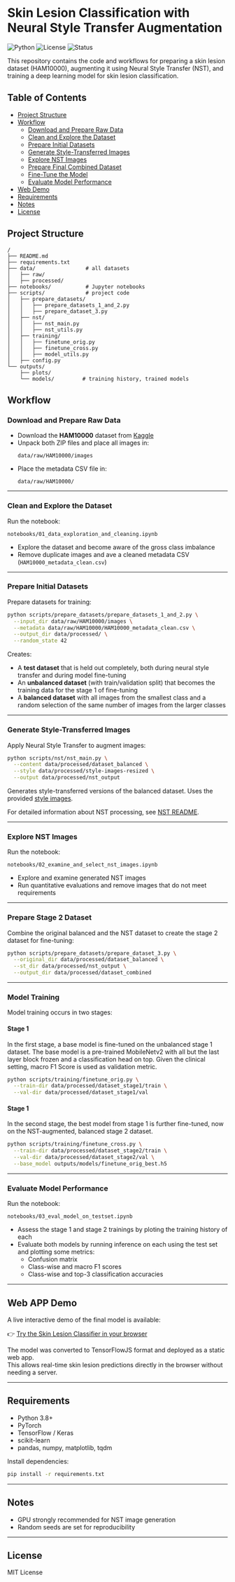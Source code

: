 # Skin Lesion Classification with Neural Style Transfer Augmentation

![Python](https://img.shields.io/badge/Python-3.8%2B-blue)
![License](https://img.shields.io/badge/License-MIT-green)
![Status](https://img.shields.io/badge/Project-Active-brightgreen)

This repository contains the code and workflows for preparing a skin lesion dataset (HAM10000), augmenting it using Neural Style Transfer (NST), and training a deep learning model for skin lesion classification.

## Table of Contents

- [Project Structure](#project-structure)
- [Workflow](#workflow)
  - [Download and Prepare Raw Data](#download-and-prepare-raw-data)
  - [Clean and Explore the Dataset](#clean-and-explore-the-dataset)
  - [Prepare Initial Datasets](#prepare-initial-datasets)
  - [Generate Style-Transferred Images](#generate-style-transferred-images)
  - [Explore NST Images](#explore-nst-images)
  - [Prepare Final Combined Dataset](#prepare-final-combined-dataset)
  - [Fine-Tune the Model](#fine-tune-the-model)
  - [Evaluate Model Performance](#evaluate-model-performance)
- [Web Demo](#web-app-demo)
- [Requirements](#requirements)
- [Notes](#notes)
- [License](#license)

## Project Structure

```plaintext
/
├── README.md
├── requirements.txt
├── data/                # all datasets
│   ├── raw/
│   ├── processed/
├── notebooks/           # Jupyter notebooks
├── scripts/             # project code
│   ├── prepare_datasets/
│   │   ├── prepare_datasets_1_and_2.py
│   │   ├── prepare_dataset_3.py
│   ├── nst/
│   │   ├── nst_main.py
│   │   ├── nst_utils.py
│   ├── training/
│   │   ├── finetune_orig.py
│   │   ├── finetune_cross.py
│   │   ├── model_utils.py
│   ├── config.py
└── outputs/
    ├── plots/
    └── models/         # training history, trained models
```

## Workflow

### Download and Prepare Raw Data

- Download the **HAM10000** dataset from [Kaggle](https://www.kaggle.com/datasets/kmader/skin-cancer-mnist-ham10000)
- Unpack both ZIP files and place all images in:
  ```
  data/raw/HAM10000/images
  ```
- Place the metadata CSV file in:
  ```
  data/raw/HAM10000/
  ```

---

### Clean and Explore the Dataset

Run the notebook:

```
notebooks/01_data_exploration_and_cleaning.ipynb
```

- Explore the dataset and become aware of the gross class imbalance
- Remove duplicate images and ave a cleaned metadata CSV (`HAM10000_metadata_clean.csv`)

---

### Prepare Initial Datasets

Prepare datasets for training:

```bash
python scripts/prepare_datasets/prepare_datasets_1_and_2.py \
  --input_dir data/raw/HAM10000/images \
  --metadata data/raw/HAM10000/HAM10000_metadata_clean.csv \
  --output_dir data/processed/ \
  --random_state 42
```

Creates:

- A **test dataset** that is held out completely, both during neural style transfer and during model fine-tuning
- An **unbalanced dataset** (with train/validation split) that becomes the training data for the stage 1 of fine-tuning
- A **balanced dataset** with all images from the smallest class and a random selection of the same number of images from the larger classes

---

### Generate Style-Transferred Images

Apply Neural Style Transfer to augment images:

```bash
python scripts/nst/nst_main.py \
  --content data/processed/dataset_balanced \
  --style data/processed/style-images-resized \
  --output data/processed/nst_output
```

Generates style-transferred versions of the balanced dataset. Uses the provided [style images](data/processed/style-images-resized/).

For detailed information about NST processing, see [NST README](scripts/nst/README.md).

---

### Explore NST Images

Run the notebook:

```
notebooks/02_examine_and_select_nst_images.ipynb
```

- Explore and examine generated NST images
- Run quantitative evaluations and remove images that do not meet requirements

---

### Prepare Stage 2 Dataset

Combine the original balanced and the NST dataset to create the stage 2 dataset for fine-tuning:

```bash
python scripts/prepare_datasets/prepare_dataset_3.py \
  --original_dir data/processed/dataset_balanced \
  --st_dir data/processed/nst_output \
  --output_dir data/processed/dataset_combined
```

---

### Model Training

Model training occurs in two stages:

#### Stage 1
In the first stage, a base model is fine-tuned on the unbalanced stage 1 dataset. The base model is a pre-trained MobileNetv2 with all but the last layer block frozen and a classification head on top. Given the clinical setting, macro F1 Score is used as validation metric.

```bash
python scripts/training/finetune_orig.py \
  --train-dir data/processed/dataset_stage1/train \
  --val-dir data/processed/dataset_stage1/val
```
#### Stage 1
In the second stage, the best model from stage 1 is further fine-tuned, now on the NST-augmented, balanced stage 2 dataset.

```bash
python scripts/training/finetune_cross.py \
  --train-dir data/processed/dataset_stage2/train \
  --val-dir data/processed/dataset_stage2/val \
  --base_model outputs/models/finetune_orig_best.h5
```

---

### Evaluate Model Performance

Run the notebook:

```
notebooks/03_eval_model_on_testset.ipynb
```

- Assess the stage 1 and stage 2 trainings by ploting the training history of each
- Evaluate both models by running inference on each using the test set and plotting  some metrics:
    - Confusion matrix
    - Class-wise and macro F1 scores
    - Class-wise and top-3 classification accuracies

---

## Web APP Demo

A live interactive demo of the final model is available:

👉 [Try the Skin Lesion Classifier in your browser](https://precious-haupia-39d814.netlify.app/)

The model was converted to TensorFlowJS format and deployed as a static web app.  
This allows real-time skin lesion predictions directly in the browser without needing a server.

---

## Requirements

- Python 3.8+
- PyTorch
- TensorFlow / Keras
- scikit-learn
- pandas, numpy, matplotlib, tqdm

Install dependencies:

```bash
pip install -r requirements.txt
```

---

## Notes

- GPU strongly recommended for NST image generation
- Random seeds are set for reproducibility

---

## License

MIT License

